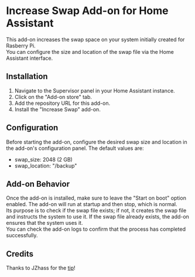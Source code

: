 # Increase Swap Add-on for Home Assistant

This add-on increases the swap space on your system initially created for Rasberry Pi.  
You can configure the size and location of the swap file via the Home Assistant interface.

## Installation

1. Navigate to the Supervisor panel in your Home Assistant instance.
2. Click on the "Add-on store" tab.
3. Add the repository URL for this add-on.
4. Install the "Increase Swap" add-on.

## Configuration

Before starting the add-on, configure the desired swap size and location in the add-on's configuration panel. The default values are:

- swap_size: 2048 (2 GB)
- swap_location: "/backup"

## Add-on Behavior

Once the add-on is installed, make sure to leave the "Start on boot" option enabled. The add-on will run at startup and then stop, which is normal.  
Its purpose is to check if the swap file exists; if not, it creates the swap file and instructs the system to use it. If the swap file already exists, the add-on ensures that the system uses it.  
You can check the add-on logs to confirm that the process has completed successfully.

## Credits

Thanks to JZhass for the [tip](https://community.home-assistant.io/t/how-to-increase-the-swap-file-size-on-home-assistant-os/272226)!
